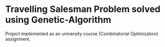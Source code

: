 # Travelling Salesman Problem solved using Genetic-Algorithm

Project implemented as an university course (Combinatorial Optimization) assignment.
